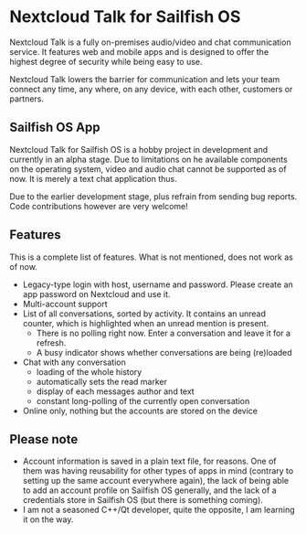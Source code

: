 # Nextcloud Talk for Sailfish OS

Nextcloud Talk is a fully on-premises audio/video and chat communication service. It features web and mobile apps and is designed to offer the highest degree of security while being easy to use.

Nextcloud Talk lowers the barrier for communication and lets your team connect any time, any where, on any device, with each other, customers or partners.

## Sailfish OS App

Nextcloud Talk for Sailfish OS is a hobby project in development and currently in an alpha stage. Due to limitations on he available components on the operating system, video and audio chat cannot be supported as of now. It is merely a text chat application thus.

Due to the earlier development stage, plus refrain from sending bug reports. Code contributions however are very welcome! 

## Features

This is a complete list of features. What is not mentioned, does not work as of now.

* Legacy-type login with host, username and password. Please create an app password on Nextcloud and use it.
* Multi-account support
* List of all conversations, sorted by activity. It contains an unread counter, which is highlighted when an unread mention is present.
	- There is no polling right now. Enter a conversation and leave it for a refresh.
	- A busy indicator shows whether conversations are being (re)loaded
* Chat with any conversation
	- loading of the whole history
	- automatically sets the read marker
	- display of each messages author and text
	- constant long-polling of the currently open conversation
* Online only, nothing but the accounts are stored on the device
	
## Please note

* Account information is saved in a plain text file, for reasons. One of them was having reusability for other types of apps in mind (contrary to setting up the same account everywhere again), the lack of being able to add an account profile on Sailfish OS generally, and the lack of a credentials store in Sailfish OS (but there is something coming).
* I am not a seasoned C++/Qt developer, quite the opposite, I am learning it on the way.